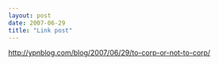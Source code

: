 ```yaml
---
layout: post
date: 2007-06-29
title: "Link post"
---
```

<http://ypnblog.com/blog/2007/06/29/to-corp-or-not-to-corp/>

